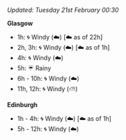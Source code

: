 *Updated: Tuesday 21st February 00:30*

**Glasgow**

* 1h: :cyclone: Windy (:cloud:) [:cloud: as of 22h]
* 2h, 3h: :cyclone: Windy (:cloud:) [:cloud: as of 1h]
* 4h: :cyclone: Windy (:cloud:)
* 5h: :umbrella: Rainy
* 6h - 10h: :cyclone: Windy (:cloud:)
* 11h, 12h: :cyclone: Windy (:partly_sunny:)

**Edinburgh**

* 1h - 4h: :cyclone: Windy (:cloud:) [:cloud: as of 1h]
* 5h - 12h: :cyclone: Windy (:cloud:)
